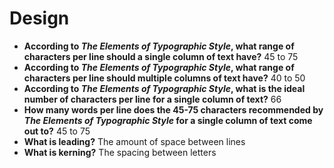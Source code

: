# Design

- **According to *The Elements of Typographic Style*, what range of characters per line should a single column of text have?** 45 to 75
- **According to *The Elements of Typographic Style*, what range of characters per line should multiple columns of text have?** 40 to 50
- **According to *The Elements of Typographic Style*, what is the ideal number of characters per line for a single column of text?** 66
- **How many words per line does the 45-75 characters recommended by *The Elements of Typographic Style* for a single column of text come out to?** 45 to 75
- **What is leading?** The amount of space between lines
- **What is kerning?** The spacing between letters
